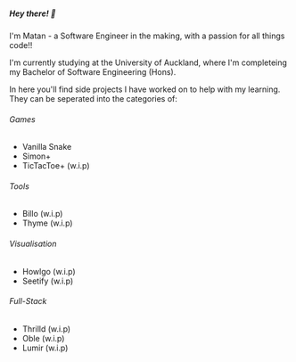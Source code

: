 ##### Hey there! 👋

I'm Matan - a Software Engineer in the making, with a passion for all things code!! 

I'm currently studying at the University of Auckland, where I'm completeing my Bachelor of Software Engineering (Hons). 

In here you'll find side projects I have worked on to help with my learning. They can be seperated into the categories of:

###### Games
- Vanilla Snake
- Simon+
- TicTacToe+ (w.i.p)

###### Tools
- Billo (w.i.p)
- Thyme (w.i.p) 

###### Visualisation
- Howlgo (w.i.p)
- Seetify (w.i.p)

###### Full-Stack
- Thrilld (w.i.p)
- Oble (w.i.p)
- Lumir (w.i.p)
